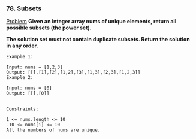 ### 78. Subsets

[Problem](https://leetcode.com/problems/subsets/)
**Given an integer array nums of unique elements, return all possible subsets (the power set).**

**The solution set must not contain duplicate subsets. Return the solution in any order.**

 
```
Example 1:

Input: nums = [1,2,3]
Output: [[],[1],[2],[1,2],[3],[1,3],[2,3],[1,2,3]]
Example 2:

Input: nums = [0]
Output: [[],[0]]
 

Constraints:

1 <= nums.length <= 10
-10 <= nums[i] <= 10
All the numbers of nums are unique.
```